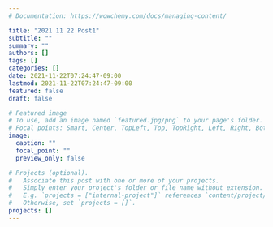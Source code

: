 ```yaml
---
# Documentation: https://wowchemy.com/docs/managing-content/

title: "2021 11 22 Post1"
subtitle: ""
summary: ""
authors: []
tags: []
categories: []
date: 2021-11-22T07:24:47-09:00
lastmod: 2021-11-22T07:24:47-09:00
featured: false
draft: false

# Featured image
# To use, add an image named `featured.jpg/png` to your page's folder.
# Focal points: Smart, Center, TopLeft, Top, TopRight, Left, Right, BottomLeft, Bottom, BottomRight.
image:
  caption: ""
  focal_point: ""
  preview_only: false

# Projects (optional).
#   Associate this post with one or more of your projects.
#   Simply enter your project's folder or file name without extension.
#   E.g. `projects = ["internal-project"]` references `content/project/deep-learning/index.md`.
#   Otherwise, set `projects = []`.
projects: []
---
```

